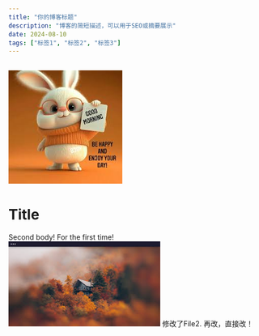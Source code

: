 ```yaml
---
title: "你的博客标题"
description: "博客的简短描述，可以用于SEO或摘要展示"
date: 2024-08-10
tags: ["标签1", "标签2", "标签3"]
---
```

![image](File2!md/assets/f2c51849-3ef4-4785-8632-44b2c0248b81/382619495-f2c51849-3ef4-4785-8632-44b2c0248b81.png)
---
# Title

Second body! For the first time!
![image](File2!md/assets/00a1bd01-163b-4c76-b442-d85e0f12a283/382619511-00a1bd01-163b-4c76-b442-d85e0f12a283.png)
修改了File2.
再改，直接改！
